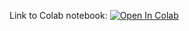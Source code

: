 Link to Colab notebook: [![Open In Colab](https://colab.research.google.com/assets/colab-badge.svg)](https://colab.research.google.com/github/girafe-ai/intro-to-ml-harbour/blob/master/assignments/assignment_3_dl_intro/assignment_3_pytorch_practice.ipynb)
